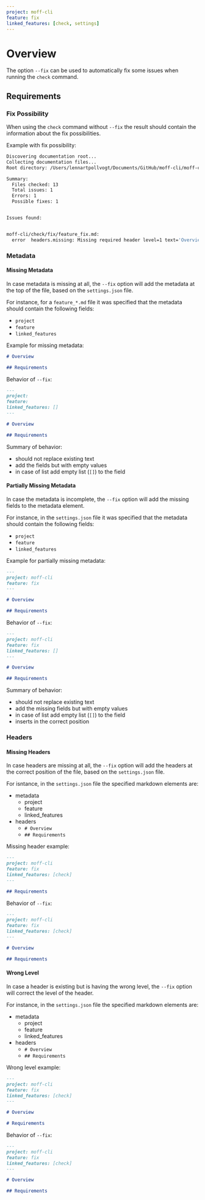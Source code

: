```yaml
---
project: moff-cli
feature: fix
linked_features: [check, settings]
---
```


# Overview

The option `--fix` can be used to automatically fix some issues when running the `check` command.

## Requirements

### Fix Possibility

When using the `check` command without `--fix` the result should contain the information about the fix possibilities.

Example with fix possibility:
```zsh
Discovering documentation root...
Collecting documentation files...
Root directory: /Users/lennartpollvogt/Documents/GitHub/moff-cli/moff-cli

Summary:
  Files checked: 13
  Total issues: 1
  Errors: 1
  Possible fixes: 1


Issues found:


moff-cli/check/fix/feature_fix.md:
  error  headers.missing: Missing required header level=1 text='Overview'
```

### Metadata

#### Missing Metadata

In case metadata is missing at all, the `--fix` option will add the metadata at the top of the file, based on the `settings.json` file.

For instance, for a `feature_*.md` file it was specified that the metadata should contain the following fields:
- `project`
- `feature`
- `linked_features`

Example for missing metadata:
```markdown
# Overview

## Requirements
```

Behavior of `--fix`:
```markdown
---
project:
feature:
linked_features: []
---

# Overview

## Requirements
```

Summary of behavior:
- should not replace existing text
- add the fields but with empty values
- in case of list add empty list (`[]`) to the field

#### Partially Missing Metadata

In case the metadata is incomplete, the `--fix` option will add the missing fields to the metadata element.

For instance, in the `settings.json` file it was specified that the metadata should contain the following fields:
- `project`
- `feature`
- `linked_features`

Example for partially missing metadata:
```markdown
---
project: moff-cli
feature: fix
---

# Overview

## Requirements
```

Behavior of `--fix`:
```markdown
---
project: moff-cli
feature: fix
linked_features: []
---

# Overview

## Requirements
```

Summary of behavior:
- should not replace existing text
- add the missing fields but with empty values
- in case of list add empty list (`[]`) to the field
- inserts in the correct position

### Headers

#### Missing Headers

In case headers are missing at all, the `--fix` option will add the headers at the correct position of the file, based on the `settings.json` file.

For isntance, in the `settings.json` file the specified markdown elements are:
- metadata
  - project
  - feature
  - linked_features
- headers
  - `# Overview`
  - `## Requirements`

Missing header example:
```markdown
---
project: moff-cli
feature: fix
linked_features: [check]
---

## Requirements
```

Behavior of `--fix`:
```markdown
---
project: moff-cli
feature: fix
linked_features: [check]
---

# Overview

## Requirements
```

#### Wrong Level

In case a header is existing but is having the wrong level, the `--fix` option will correct the level of the header.

For instance, in the `settings.json` file the specified markdown elements are:
- metadata
  - project
  - feature
  - linked_features
- headers
  - `# Overview`
  - `## Requirements`

Wrong level example:
```markdown
---
project: moff-cli
feature: fix
linked_features: [check]
---

# Overview

# Requirements
```

Behavior of `--fix`:
```markdown
---
project: moff-cli
feature: fix
linked_features: [check]
---

# Overview

## Requirements
```
